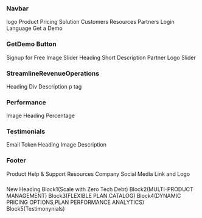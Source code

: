 
### Navbar
 logo
 Product
 Pricing
 Solution
 Customers
 Resources
 Partners
 Login
 Language
 Get a Demo

 ### GetDemo Button
 Signup for Free
 Image Slider
 Heading
 Short Description
 Partner Logo Slider

 ### StreamlineRevenueOperations
  Heading Div
 Description p tag

 ### Performance 
  Image
 Heading
 Percentage

 ### Testimonials
  Email Token
 Heading
 Image
 Description

 ### Footer
  Product
 Help & Support
 Resources
 Company
 Social Media Link and Logo

 ###
  New Heading
 Block1(Scale with Zero Tech Debt)
 Block2(MULTI-PRODUCT MANAGEMENT)
 Block3(FLEXIBLE PLAN CATALOG)
 Block4(DYNAMIC PRICING OPTIONS,PLAN PERFORMANCE ANALYTICS)
 Block5(Testimonynials)